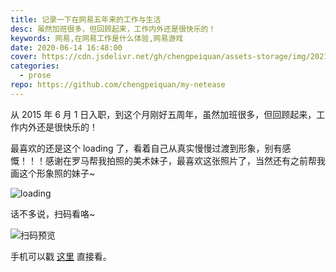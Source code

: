 ```yaml
---
title: 记录一下在网易五年来的工作与生活
desc: 虽然加班很多，但回顾起来，工作内外还是很快乐的！
keywords: 网易,在网易工作是什么体验,网易游戏
date: 2020-06-14 16:48:00
cover: https://cdn.jsdelivr.net/gh/chengpeiquan/assets-storage/img/2021/05/20210509201311.jpg
categories: 
  - prose
repo: https://github.com/chengpeiquan/my-netease
---
```


从 2015 年 6 月 1 日入职，到这个月刚好五周年，虽然加班很多，但回顾起来，工作内外还是很快乐的！

最喜欢的还是这个 loading 了，看着自己从真实慢慢过渡到形象，别有感慨！！！感谢在罗马帮我拍照的美术妹子，最喜欢这张照片了，当然还有之前帮我画这个形象照的妹子~

![loading](https://cdn.jsdelivr.net/gh/chengpeiquan/assets-storage/img/2020/06/my-netease/loading.gif)

话不多说，扫码看咯~

![扫码预览](https://cdn.jsdelivr.net/gh/chengpeiquan/assets-storage/img/2020/06/my-netease/qrcode.jpg)

手机可以戳 [这里](https://chengpeiquan.com/topic/netease) 直接看。
